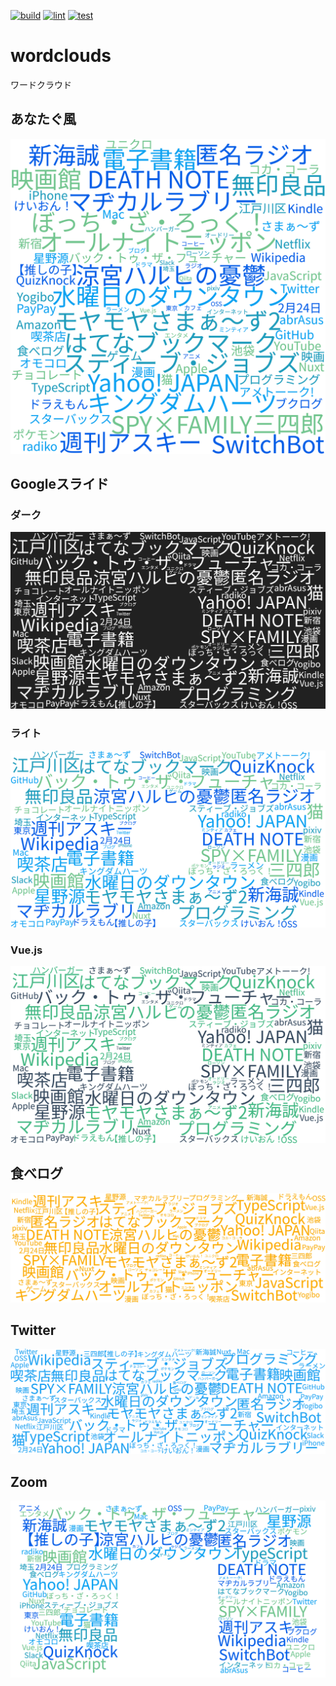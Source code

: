 [![build](https://github.com/munierujp/wordcloud/actions/workflows/build.yml/badge.svg)](https://github.com/munierujp/wordcloud/actions/workflows/build.yml)
[![lint](https://github.com/munierujp/wordcloud/actions/workflows/lint.yml/badge.svg)](https://github.com/munierujp/wordcloud/actions/workflows/lint.yml)
[![test](https://github.com/munierujp/wordcloud/actions/workflows/test.yml/badge.svg)](https://github.com/munierujp/wordcloud/actions/workflows/test.yml)

# wordclouds

ワードクラウド

## あなたぐ風

![anatag-like.png](data/anatag-like.png)

## Googleスライド
### ダーク

![google-slides-dark.png](data/google-slides-dark.png)

### ライト

![google-slides-light.png](data/google-slides-light.png)

### Vue.js

![google-slides-vue.png](data/google-slides-vue.png)

## 食べログ

![wordcloud_tabelog.jpg](data/tabelog.jpg)

## Twitter

![wordcloud_twitter.png](data/twitter.png)

## Zoom

![wordcloud_zoom.png](data/zoom.png)
